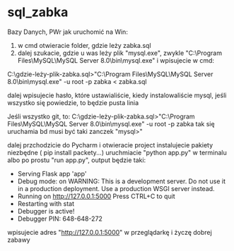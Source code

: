 # sql_zabka
Bazy Danych, PWr
jak uruchomić na Win:
1. w cmd otwieracie folder, gdzie leży zabka.sql
2. dalej szukacie, gdzie u was leży plik "mysql.exe", zwykle "C:\Program Files\MySQL\MySQL Server 8.0\bin\mysql.exe" i wpisujecie w cmd:

C:\gdzie-leży-plik-zabka.sql>"C:\Program Files\MySQL\MySQL Server 8.0\bin\mysql.exe" -u root -p zabka < zabka.sql

dalej wpisujecie hasło, które ustawialiście, kiedy instalowaliście mysql, jeśli wszystko się powiedzie, to będzie pusta linia

Jeśli wszystko git, to:
C:\gdzie-leży-plik-zabka.sql>"C:\Program Files\MySQL\MySQL Server 8.0\bin\mysql.exe" -u root -p zabka
tak się uruchamia bd
musi być taki zanczek "mysql>"

dalej przchodzicie do Pycharm i otwieracie project
instalujecie pakiety niezbędne ( pip install packety...) 
uruchmiacie "python app.py" w terminalu albo po prostu "run app.py", output będzie taki:
 * Serving Flask app 'app'
 * Debug mode: on
WARNING: This is a development server. Do not use it in a production deployment. Use a production WSGI server instead.
 * Running on http://127.0.0.1:5000
Press CTRL+C to quit
 * Restarting with stat
 * Debugger is active!
 * Debugger PIN: 648-648-272

wpisujecie adres "http://127.0.0.1:5000" w przeglądarkę i życzę dobrej zabawy
